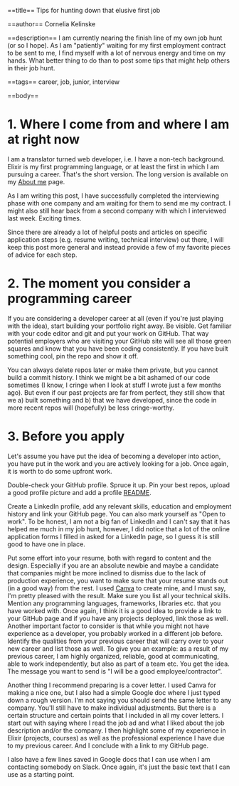 ==title==
Tips for hunting down that elusive first job

==author==
Cornelia Kelinske

==description==
I am currently nearing the finish line of my own job hunt (or so I hope). As I am "patiently" waiting for my first employment contract to be sent to me, I find myself with a lot of nervous energy and time on my hands. What better thing to do than to post some tips that might help others in their job hunt.


==tags==
career, job, junior, interview


==body==

# 1. Where I come from and where I am at right now


I am a translator turned web developer, i.e. I have a non-tech background. Elixir is my first programming language, or at least the first in which I am pursuing a career. That's the short version. The long version is available on my [About me](https://connie.codes/about) page. 

As I am writing this post, I have successfully completed the interviewing phase with one company and am waiting for them to send me my contract. I might also still hear back from a second company with which I interviewed last week. Exciting times.

Since there are already a lot of helpful posts and articles on specific application steps (e.g. resume writing, technical interview) out there, I will keep this post more general and instead provide a few of my favorite pieces of advice for each step.


# 2. The moment you consider a programming career


If you are considering a developer career at all (even if you're just playing with the idea), start building your portfolio right away. Be visible. Get familiar with your code editor and git and put your work on GitHub. That way potential employers who are visiting your GitHub site will see all those green squares and know that you have been coding consistently. 
If you have built something cool, pin the repo and show it off.

You can always delete repos later or make them private, but you cannot build a commit history. I think we might be a bit ashamed of our code sometimes (I know, I cringe when I look at stuff I wrote just a few months ago). But even if our past projects are far from perfect, they still show that we a) built something and b) that we have developed, since the code in more recent repos will (hopefully) be less cringe-worthy.


# 3. Before you apply


Let's assume you have put the idea of becoming a developer into action, you have put in the work and you are actively looking for a job. Once again, it is worth to do some upfront work. 

Double-check your GitHub profile. Spruce it up. Pin your best repos, upload a good profile picture and add a profile [README](https://docs.github.com/en/account-and-profile/setting-up-and-managing-your-github-profile/customizing-your-profile/managing-your-profile-readme).

Create a LinkedIn profile, add any relevant skills, education and employment history and link your GitHub page. You can also mark yourself as "Open to work". To be honest, I am not a big fan of LinkedIn and I can't say that it has helped me much in my job hunt, however, I did notice that a lot of the online application forms I filled in asked for a LinkedIn page, so I guess it is still good to have one in place.

Put some effort into your resume, both with regard to content and the design. Especially if you are an absolute newbie and maybe a candidate that companies might be more inclined to dismiss due to the lack of production experience, you want to make sure that your resume stands out (in a good way) from the rest. I used [Canva](canva.com) to create mine, and I must say, I'm pretty pleased with the result. Make sure you list all your technical skills. Mention any programming languages, frameworks, libraries etc. that you have worked with. Once again, I think it is a good idea to provide a link to your GitHub page and if you have any projects deployed, link those as well. Another important factor to consider is that while you might not have experience as a developer, you probably worked in a different job before. Identify the qualities from your previous career that will carry over to your new career and list those as well. To give you an example: as a result of my previous career, I am highly organized, reliable, good at communicating, able to work independently, but also as part of a team etc. You get the idea. The message you want to send is "I will be a good employee/contractor".

Another thing I recommend preparing is a cover letter. I used Canva for making a nice one, but I also had a simple Google doc where I just typed down a rough version. I'm not saying you should send the same letter to any company. You'll still have to make individual adjustments. But there is a certain structure and certain points that I included in all my cover letters. I start out with saying where I read the job ad and what I liked about the job description and/or the company. I then highlight some of my experience in Elixir (projects, courses) as well as the professional experience I have due to my previous career. And I conclude with a link to my GitHub page.

I also have a few lines saved in Google docs that I can use when I am contacting somebody on Slack. Once again, it's just the basic text that I can use as a starting point. 

